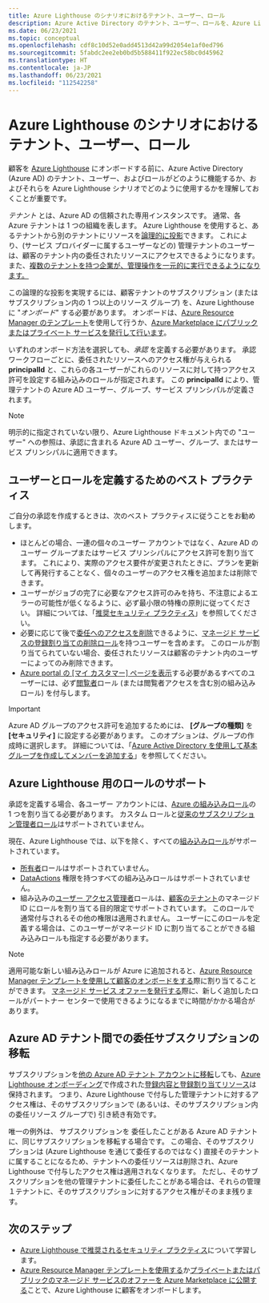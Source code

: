 ```yaml
---
title: Azure Lighthouse のシナリオにおけるテナント、ユーザー、ロール
description: Azure Active Directory のテナント、ユーザー、ロールを、Azure Lighthouse のシナリオでどのように使用できるかを説明します。
ms.date: 06/23/2021
ms.topic: conceptual
ms.openlocfilehash: cdf8c10d52e0add4513d42a99d2054e1af0ed796
ms.sourcegitcommit: 5fabdc2ee2eb0bd5b588411f922ec58bc0d45962
ms.translationtype: HT
ms.contentlocale: ja-JP
ms.lasthandoff: 06/23/2021
ms.locfileid: "112542258"
---
```

# <a name="tenants-users-and-roles-in-azure-lighthouse-scenarios"></a>Azure Lighthouse のシナリオにおけるテナント、ユーザー、ロール

顧客を [Azure Lighthouse](../overview.md) にオンボードする前に、Azure Active Directory (Azure AD) のテナント、ユーザー、およびロールがどのように機能するか、およびそれらを Azure Lighthouse シナリオでどのように使用するかを理解しておくことが重要です。

*テナント* とは、Azure AD の信頼された専用インスタンスです。 通常、各 Azure テナントは 1 つの組織を表します。 Azure Lighthouse を使用すると、あるテナントから別のテナントにリソースを[論理的に投影](architecture.md#logical-projection)できます。 これにより、(サービス プロバイダーに属するユーザーなどの) 管理テナントのユーザーは、顧客のテナント内の委任されたリソースにアクセスできるようになります。また、[複数のテナントを持つ企業が、管理操作を一元的に実行できるようになります。](enterprise.md)

この論理的な投影を実現するには、顧客テナントのサブスクリプション (またはサブスクリプション内の 1 つ以上のリソース グループ) を、Azure Lighthouse に "*オンボード*" する必要があります。 オンボードは、[Azure Resource Manager のテンプレート](../how-to/onboard-customer.md)を使用して行うか、[Azure Marketplace にパブリックまたはプライベート サービスを発行して行います](../how-to/publish-managed-services-offers.md)。

いずれのオンボード方法を選択しても、*承認* を定義する必要があります。 承認ワークフローごとに、委任されたリソースへのアクセス権が与えられる **principalId** と、これらの各ユーザーがこれらのリソースに対して持つアクセス許可を設定する組み込みのロールが指定されます。 この **principalId** により、管理テナントの Azure AD ユーザー、グループ、サービス プリンシパルが定義されます。

> [!NOTE]
> 明示的に指定されていない限り、Azure Lighthouse ドキュメント内での "ユーザー" への参照は、承認に含まれる Azure AD ユーザー、グループ、またはサービス プリンシパルに適用できます。

## <a name="best-practices-for-defining-users-and-roles"></a>ユーザーとロールを定義するためのベスト プラクティス

ご自分の承認を作成するときは、次のベスト プラクティスに従うことをお勧めします。

- ほとんどの場合、一連の個々のユーザー アカウントではなく、Azure AD のユーザー グループまたはサービス プリンシパルにアクセス許可を割り当てます。 これにより、実際のアクセス要件が変更されたときに、プランを更新して再発行することなく、個々のユーザーのアクセス権を追加または削除できます。
- ユーザーがジョブの完了に必要なアクセス許可のみを持ち、不注意によるエラーの可能性が低くなるように、必ず最小限の特権の原則に従ってください。 詳細については、「[推奨セキュリティ プラクティス](../concepts/recommended-security-practices.md)」を参照してください。
- 必要に応じて後で[委任へのアクセスを削除](../how-to/remove-delegation.md)できるように、[マネージド サービスの登録割り当ての削除ロール](../../role-based-access-control/built-in-roles.md#managed-services-registration-assignment-delete-role)を持つユーザーを含めます。 このロールが割り当てられていない場合、委任されたリソースは顧客のテナント内のユーザーによってのみ削除できます。
- [Azure portal の [マイ カスタマー] ページを表示](../how-to/view-manage-customers.md)する必要があるすべてのユーザーには、必ず[閲覧者](../../role-based-access-control/built-in-roles.md#reader)ロール (または閲覧者アクセスを含む別の組み込みロール) を付与します。

> [!IMPORTANT]
> Azure AD グループのアクセス許可を追加するためには、 **[グループの種類]** を **[セキュリティ]** に設定する必要があります。 このオプションは、グループの作成時に選択します。 詳細については、「[Azure Active Directory を使用して基本グループを作成してメンバーを追加する](../../active-directory/fundamentals/active-directory-groups-create-azure-portal.md)」を参照してください。

## <a name="role-support-for-azure-lighthouse"></a>Azure Lighthouse 用のロールのサポート

承認を定義する場合、各ユーザー アカウントには、[Azure の組み込みロール](../../role-based-access-control/built-in-roles.md)の 1 つを割り当てる必要があります。 カスタム ロールと[従来のサブスクリプション管理者ロール](../../role-based-access-control/classic-administrators.md)はサポートされていません。

現在、Azure Lighthouse では、以下を除く、すべての[組み込みロール](../../role-based-access-control/built-in-roles.md)がサポートされています。

- [所有者](../../role-based-access-control/built-in-roles.md#owner)ロールはサポートされていません。
- [DataActions](../../role-based-access-control/role-definitions.md#dataactions) 権限を持つすべての組み込みロールはサポートされていません。
- 組み込みの[ユーザー アクセス管理者](../../role-based-access-control/built-in-roles.md#user-access-administrator)ロールは、[顧客のテナント](../how-to/deploy-policy-remediation.md#create-a-user-who-can-assign-roles-to-a-managed-identity-in-the-customer-tenant)のマネージド ID にロールを割り当てる目的限定でサポートされています。 このロールで通常付与されるその他の権限は適用されません。 ユーザーにこのロールを定義する場合は、このユーザーがマネージド ID に割り当てることができる組み込みロールも指定する必要があります。

> [!NOTE]
> 適用可能な新しい組み込みロールが Azure に追加されると、[Azure Resource Manager テンプレートを使用して顧客のオンボードをする](../how-to/onboard-customer.md)際に割り当てることができます。 [マネージド サービス オファーを発行する](../how-to/publish-managed-services-offers.md)際に、新しく追加したロールがパートナー センターで使用できるようになるまでに時間がかかる場合があります。

## <a name="transferring-delegated-subscriptions-between-azure-ad-tenants"></a>Azure AD テナント間での委任サブスクリプションの移転

サブスクリプションを[他の Azure AD テナント アカウントに移転](../../cost-management-billing/manage/billing-subscription-transfer.md#transfer-a-subscription-to-another-azure-ad-tenant-account)しても、[Azure Lighthouse オンボーディング](../how-to/onboard-customer.md)で作成された[登録内容と登録割り当てリソース](architecture.md#delegation-resources-created-in-the-customer-tenant)は保持されます。 つまり、Azure Lighthouse で付与した管理テナントに対するアクセス権は、そのサブスクリプションで (あるいは、そのサブスクリプション内の委任リソース グループで) 引き続き有効です。

唯一の例外は、 サブスクリプションを 委任したことがある Azure AD テナントに、同じサブスクリプションを移転する場合です。 この場合、そのサブスクリプションは (Azure Lighthouse を通じて委任するのではなく) 直接そのテナントに属することになるため、テナントへの委任リソースは削除され、Azure Lighthouse で付与したアクセス権は適用されなくなります。 ただし、そのサブスクリプションを他の管理テナントに委任したことがある場合は、それらの管理１テナントに、そのサブスクリプションに対するアクセス権がそのまま残ります。

## <a name="next-steps"></a>次のステップ

- [Azure Lighthouse で推奨されるセキュリティ プラクティス](recommended-security-practices.md)について学習します。
- [Azure Resource Manager テンプレートを使用する](../how-to/onboard-customer.md)か[プライベートまたはパブリックのマネージド サービスのオファーを Azure Marketplace に公開する](../how-to/publish-managed-services-offers.md)ことで、Azure Lighthouse に顧客をオンボードします。
